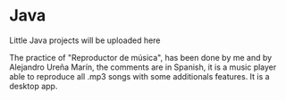 # Java
Little Java projects will be uploaded here 

The practice of "Reproductor de música", has been done by me and by Alejandro Ureña Marín, the comments are in Spanish, it is a music player
able to reproduce all .mp3 songs with some additionals features. It is a desktop app.
